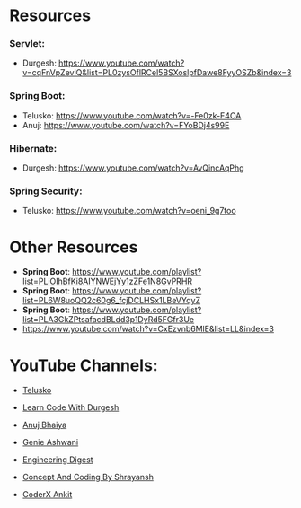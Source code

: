 # Resources

### Servlet:
- Durgesh: https://www.youtube.com/watch?v=cqFnVpZevlQ&list=PL0zysOflRCel5BSXoslpfDawe8FyyOSZb&index=3

### Spring Boot: 
- Telusko: https://www.youtube.com/watch?v=-Fe0zk-F4OA
- Anuj: https://www.youtube.com/watch?v=FYoBDj4s99E

### Hibernate:
- Durgesh: https://www.youtube.com/watch?v=AvQincAqPhg

### Spring Security: 
- Telusko: https://www.youtube.com/watch?v=oeni_9g7too

# Other Resources
- **Spring Boot**: https://www.youtube.com/playlist?list=PLiOIhBfKi8AIYNWEjYy1zZFe1N8GvPRHR
- **Spring Boot**: https://www.youtube.com/playlist?list=PL6W8uoQQ2c60g6_fcjDCLHSx1LBeVYqyZ
- **Spring Boot**: https://www.youtube.com/playlist?list=PLA3GkZPtsafacdBLdd3p1DyRd5FGfr3Ue
- https://www.youtube.com/watch?v=CxEzvnb6MlE&list=LL&index=3

# YouTube Channels:
- [Telusko](https://www.youtube.com/@Telusko)

- [Learn Code With Durgesh](https://www.youtube.com/@LearnCodeWithDurgesh)

- [Anuj Bhaiya](https://www.youtube.com/@AnujBhaiya)

- [Genie Ashwani](https://www.youtube.com/@GenieAshwani)

- [Engineering Digest](https://www.youtube.com/@EngineeringDigest)

- [Concept And Coding By Shrayansh](https://www.youtube.com/@ConceptAndCodingByShrayansh)

- [CoderX Ankit](https://www.youtube.com/@coderxankit)